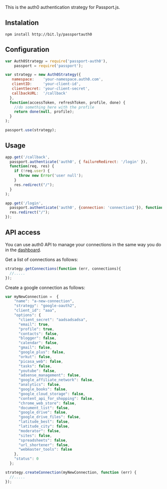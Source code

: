 This is the auth0 authentication strategy for Passport.js.

## Instalation

	npm install http://bit.ly/passportauth0

## Configuration

~~~js
var Auth0Strategy = require('passport-auth0'),
    passport = require('passport');

var strategy = new Auth0Strategy({
   namespace:    'your-namespace.auth0.com',
   clientID:     'your-client-id',
   clientSecret: 'your-client-secret',
   callbackURL:  '/callback'
  },
  function(accessToken, refreshToken, profile, done) {
    //do something here with the profile
    return done(null, profile);
  }
);

passport.use(strategy);
~~~

## Usage

~~~js
app.get('/callback', 
  passport.authenticate('auth0', { failureRedirect: '/login' }), 
  function(req, res) {
    if (!req.user) {
      throw new Error('user null');
    }
    res.redirect("/");
  }
);

app.get('/login', 
  passport.authenticate('auth0', {connection: 'connection1'}), function (req, res) {
  res.redirect("/");
});
~~~


## API access 


You can use auth0 API to manage your connections in the same way you do in the [dashboard](http://app.auth0.com).

Get a list of connections as follows:

~~~js
strategy.getConnections(function (err, connections){
  //.....
});
~~~

Create a google connection as follows:

~~~js
var myNewConnection =  {
    "name": "a-new-connection",
    "strategy": "google-oauth2",
    "client_id": "aaa",
    "options": {
      "client_secret": "aadsadsadsa",
      "email": true,
      "profile": true,
      "contacts": false,
      "blogger": false,
      "calendar": false,
      "gmail": false,
      "google_plus": false,
      "orkut": false,
      "picasa_web": false,
      "tasks": false,
      "youtube": false,
      "adsense_management": false,
      "google_affiliate_network": false,
      "analytics": false,
      "google_books": false,
      "google_cloud_storage": false,
      "content_api_for_shopping": false,
      "chrome_web_store": false,
      "document_list": false,
      "google_drive": false,
      "google_drive_files": false,
      "latitude_best": false,
      "latitude_city": false,
      "moderator": false,
      "sites": false,
      "spreadsheets": false,
      "url_shortener": false,
      "webmaster_tools": false
    },
    "status": 0
  };

strategy.createConnection(myNewConnection, function (err) {
  //.....
});
~~~